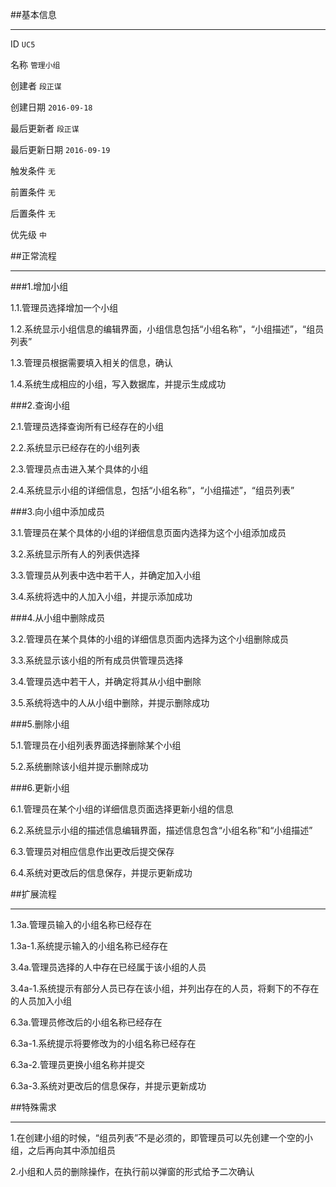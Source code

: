 ##基本信息

----

ID `UC5`

名称 `管理小组`

创建者 `段正谋`

创建日期 `2016-09-18`

最后更新者 `段正谋`

最后更新日期 `2016-09-19`

触发条件 `无`

前置条件 `无`

后置条件 `无`

优先级 `中`

##正常流程

----

###1.增加小组
1.1.管理员选择增加一个小组
1.2.系统显示小组信息的编辑界面，小组信息包括“小组名称”，“小组描述”，“组员列表”
1.3.管理员根据需要填入相关的信息，确认
1.4.系统生成相应的小组，写入数据库，并提示生成成功###2.查询小组
2.1.管理员选择查询所有已经存在的小组
2.2.系统显示已经存在的小组列表
2.3.管理员点击进入某个具体的小组
2.4.系统显示小组的详细信息，包括“小组名称”，“小组描述”，“组员列表”###3.向小组中添加成员
3.1.管理员在某个具体的小组的详细信息页面内选择为这个小组添加成员
3.2.系统显示所有人的列表供选择
3.3.管理员从列表中选中若干人，并确定加入小组
3.4.系统将选中的人加入小组，并提示添加成功###4.从小组中删除成员
3.2.管理员在某个具体的小组的详细信息页面内选择为这个小组删除成员
3.3.系统显示该小组的所有成员供管理员选择
3.4.管理员选中若干人，并确定将其从小组中删除
3.5.系统将选中的人从小组中删除，并提示删除成功###5.删除小组
5.1.管理员在小组列表界面选择删除某个小组
5.2.系统删除该小组并提示删除成功###6.更新小组
6.1.管理员在某个小组的详细信息页面选择更新小组的信息
6.2.系统显示小组的描述信息编辑界面，描述信息包含“小组名称”和“小组描述”
6.3.管理员对相应信息作出更改后提交保存
6.4.系统对更改后的信息保存，并提示更新成功


##扩展流程

----

1.3a.管理员输入的小组名称已经存在
1.3a-1.系统提示输入的小组名称已经存在3.4a.管理员选择的人中存在已经属于该小组的人员
3.4a-1.系统提示有部分人员已存在该小组，并列出存在的人员，将剩下的不存在的人员加入小组6.3a.管理员修改后的小组名称已经存在
6.3a-1.系统提示将要修改为的小组名称已经存在
6.3a-2.管理员更换小组名称并提交
6.3a-3.系统对更改后的信息保存，并提示更新成功

##特殊需求

----

1.在创建小组的时候，“组员列表”不是必须的，即管理员可以先创建一个空的小组，之后再向其中添加组员
2.小组和人员的删除操作，在执行前以弹窗的形式给予二次确认